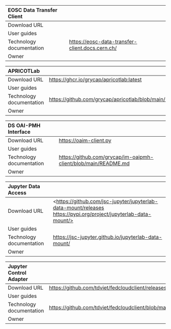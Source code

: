 | EOSC Data Transfer Client |                                                                                                                                                          |
| :------------------------ | :------------------------------------------------------------------------------------------------------------------------------------------------------- |
| Download  URL             |                                                                                               |
| User guides               |                                                                                                                                                           |
| Technology documentation  | <https://eosc-data-transfer-client.docs.cern.ch/>                                                                                                                                                         |
| Owner                     |                                                                                                                                                     |


| APRICOTLab |                                                                                                                                                          |
| :------------------------ | :------------------------------------------------------------------------------------------------------------------------------------------------------- |
| Download  URL             | <https://ghcr.io/grycap/apricotlab:latest>                                                                                              |
| User guides               |                                                                                                                                                           |
| Technology documentation  | <https://github.com/grycap/apricotlab/blob/main/README.md>                                                                                                                                                         |
| Owner                     |                                                                                                                                                     |


| DS OAI-PMH Interface |                                                                                                                                                          |
| :------------------------ | :------------------------------------------------------------------------------------------------------------------------------------------------------- |
| Download  URL             | <https://oaim-client.py>                                                                                              |
| User guides               |                                                                                                                                                           |
| Technology documentation  | <https://github.com/grycap/im-oaipmh-client/blob/main/README.md>                                                                                                                                                         |
| Owner                     |                                                                                                                                                     |


| Jupyter Data Access |                                                                                                                                                          |
| :------------------------ | :------------------------------------------------------------------------------------------------------------------------------------------------------- |
| Download  URL             | <https://github.com/jsc-jupyter/jupyterlab-data-mount/releases https://pypi.org/project/jupyterlab-data-mount/>                                                                                              |
| User guides               |                                                                                                                                                           |
| Technology documentation  | <https://jsc-jupyter.github.io/jupyterlab-data-mount/>                                                                                                                                                         |
| Owner                     |                                                                                                                                                     |


| Jupyter Control Adapter |                                                                                                                                                          |
| :------------------------ | :------------------------------------------------------------------------------------------------------------------------------------------------------- |
| Download  URL             | <https://github.com/tdviet/fedcloudclient/releases>                                                                                              |
| User guides               |                                                                                                                                                           |
| Technology documentation  | <https://github.com/tdviet/fedcloudclient/blob/master/README.md>                                                                                                                                                         |
| Owner                     |                                                                                                                                                     |
